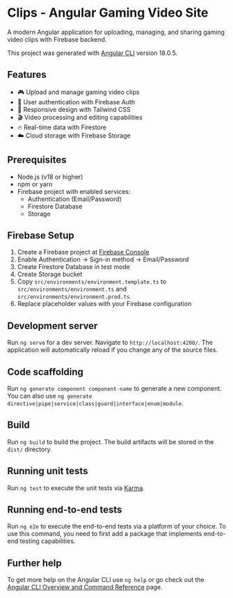 # Clips - Angular Gaming Video Site

A modern Angular application for uploading, managing, and sharing gaming video clips with Firebase backend.

This project was generated with [Angular CLI](https://github.com/angular/angular-cli) version 18.0.5.

## Features

- 🎮 Upload and manage gaming video clips
- 🔐 User authentication with Firebase Auth
- 📱 Responsive design with Tailwind CSS
- 🎬 Video processing and editing capabilities
- 🔥 Real-time data with Firestore
- ☁️ Cloud storage with Firebase Storage

## Prerequisites

- Node.js (v18 or higher)
- npm or yarn
- Firebase project with enabled services:
  - Authentication (Email/Password)
  - Firestore Database
  - Storage

## Firebase Setup

1. Create a Firebase project at [Firebase Console](https://console.firebase.google.com/)
2. Enable Authentication → Sign-in method → Email/Password
3. Create Firestore Database in test mode
4. Create Storage bucket
5. Copy `src/environments/environment.template.ts` to `src/environments/environment.ts` and `src/environments/environment.prod.ts`
6. Replace placeholder values with your Firebase configuration

## Development server

Run `ng serve` for a dev server. Navigate to `http://localhost:4200/`. The application will automatically reload if you change any of the source files.

## Code scaffolding

Run `ng generate component component-name` to generate a new component. You can also use `ng generate directive|pipe|service|class|guard|interface|enum|module`.

## Build

Run `ng build` to build the project. The build artifacts will be stored in the `dist/` directory.

## Running unit tests

Run `ng test` to execute the unit tests via [Karma](https://karma-runner.github.io).

## Running end-to-end tests

Run `ng e2e` to execute the end-to-end tests via a platform of your choice. To use this command, you need to first add a package that implements end-to-end testing capabilities.

## Further help

To get more help on the Angular CLI use `ng help` or go check out the [Angular CLI Overview and Command Reference](https://angular.dev/tools/cli) page.
